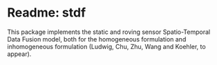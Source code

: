 # Readme: stdf

This package implements the static and roving sensor Spatio-Temporal Data Fusion model, both for the homogeneous formulation and inhomogeneous formulation (Ludwig, Chu, Zhu, Wang and Koehler, to appear).